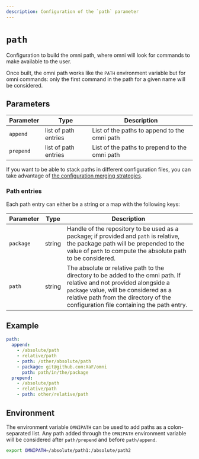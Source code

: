 ```yaml
---
description: Configuration of the `path` parameter
---
```


# `path`

Configuration to build the omni path, where omni will look for commands to make available to the user.

Once built, the omni path works like the `PATH` environment variable but for omni commands: only the first command in the path for a given name will be considered.

## Parameters

| Parameter  | Type           | Description                                       |
|------------|----------------|---------------------------------------------------|
| `append` | list of path entries | List of the paths to append to the omni path |
| `prepend` | list of path entries | List of the paths to prepend to the omni path |

If you want to be able to stack paths in different configuration files, you can take advantage of [the configuration merging strategies](suggest_config#configuration-merging-strategies).

### Path entries

Each path entry can either be a string or a map with the following keys:

| Parameter  | Type           | Description                                       |
|------------|----------------|---------------------------------------------------|
| `package` | string | Handle of the repository to be used as a package; if provided and `path` is relative, the package path will be prepended to the value of `path` to compute the absolute path to be considered. |
| `path` | string | The absolute or relative path to the directory to be added to the omni path. If relative and not provided alongside a `package` value, will be considered as a relative path from the directory of the configuration file containing the path entry. |

## Example

```yaml
path:
  append:
    - /absolute/path
    - relative/path
    - path: /other/absolute/path
    - package: git@github.com:XaF/omni
      path: path/in/the/package
  prepend:
    - /absolute/path
    - relative/path
    - path: other/relative/path
```

## Environment

The environment variable `OMNIPATH` can be used to add paths as a colon-separated list. Any path added through the `OMNIPATH` environment variable will be considered after `path/prepend` and before `path/append`.

```bash
export OMNIPATH=/absolute/path1:/absolute/path2
```
